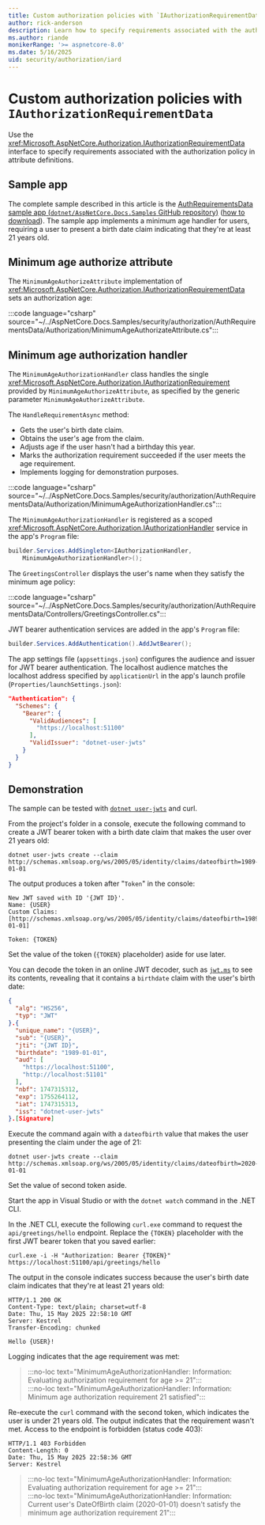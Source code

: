 ```yaml
---
title: Custom authorization policies with `IAuthorizationRequirementData`
author: rick-anderson
description: Learn how to specify requirements associated with the authorization policy in attribute definitions with the IAuthorizationRequirementData interface.
ms.author: riande
monikerRange: '>= aspnetcore-8.0'
ms.date: 5/16/2025
uid: security/authorization/iard
---
```

# Custom authorization policies with `IAuthorizationRequirementData`

Use the <xref:Microsoft.AspNetCore.Authorization.IAuthorizationRequirementData> interface to specify requirements associated with the authorization policy in attribute definitions.

## Sample app

The complete sample described in this article is the [AuthRequirementsData sample app (`dotnet/AspNetCore.Docs.Samples` GitHub repository)](https://github.com/dotnet/AspNetCore.Docs.Samples/tree/main/security/authorization/AuthRequirementsData) ([how to download](xref:blazor/fundamentals/index#sample-apps)). The sample app implements a minimum age handler for users, requiring a user to present a birth date claim indicating that they're at least 21 years old.

## Minimum age authorize attribute

The `MinimumAgeAuthorizeAttribute` implementation of <xref:Microsoft.AspNetCore.Authorization.IAuthorizationRequirementData> sets an authorization age:

:::code language="csharp" source="~/../AspNetCore.Docs.Samples/security/authorization/AuthRequirementsData/Authorization/MinimumAgeAuthorizateAttribute.cs":::

## Minimum age authorization handler

The `MinimumAgeAuthorizationHandler` class handles the single <xref:Microsoft.AspNetCore.Authorization.IAuthorizationRequirement> provided by `MinimumAgeAuthorizeAttribute`, as specified by the generic parameter `MinimumAgeAuthorizeAttribute`.

The `HandleRequirementAsync` method:

* Gets the user's birth date claim.
* Obtains the user's age from the claim.
* Adjusts age if the user hasn't had a birthday this year.
* Marks the authorization requirement succeeded if the user meets the age requirement.
* Implements logging for demonstration purposes.

:::code language="csharp" source="~/../AspNetCore.Docs.Samples/security/authorization/AuthRequirementsData/Authorization/MinimumAgeAuthorizationHandler.cs":::

The `MinimumAgeAuthorizationHandler` is registered as a scoped <xref:Microsoft.AspNetCore.Authorization.IAuthorizationHandler> service in the app's `Program` file:

```csharp
builder.Services.AddSingleton<IAuthorizationHandler,
    MinimumAgeAuthorizationHandler>();
```

The `GreetingsController` displays the user's name when they satisfy the minimum age policy:

:::code language="csharp" source="~/../AspNetCore.Docs.Samples/security/authorization/AuthRequirementsData/Controllers/GreetingsController.cs":::

JWT bearer authentication services are added in the app's `Program` file:

```csharp
builder.Services.AddAuthentication().AddJwtBearer();
```

The app settings file (`appsettings.json`) configures the audience and issuer for JWT bearer authentication. The localhost audience matches the localhost address specified by `applicationUrl` in the app's launch profile (`Properties/launchSettings.json`):

```json
"Authentication": {
  "Schemes": {
    "Bearer": {
      "ValidAudiences": [
        "https://localhost:51100"
      ],
      "ValidIssuer": "dotnet-user-jwts"
    }
  }
}
```

## Demonstration

The sample can be tested with [`dotnet user-jwts`](xref:security/authentication/jwt) and curl.

From the project's folder in a console, execute the following command to create a JWT bearer token with a birth date claim that makes the user over 21 years old:

```dotnetcli
dotnet user-jwts create --claim http://schemas.xmlsoap.org/ws/2005/05/identity/claims/dateofbirth=1989-01-01
```

The output produces a token after "`Token`" in the console:

```dotnetcli
New JWT saved with ID '{JWT ID}'.
Name: {USER}
Custom Claims: [http://schemas.xmlsoap.org/ws/2005/05/identity/claims/dateofbirth=1989-01-01]

Token: {TOKEN}
```

Set the value of the token (`{TOKEN}` placeholder) aside for use later.

You can decode the token in an online JWT decoder, such as [`jwt.ms`](https://jwt.ms/) to see its contents, revealing that it contains a `birthdate` claim with the user's birth date:

```json
{
  "alg": "HS256",
  "typ": "JWT"
}.{
  "unique_name": "{USER}",
  "sub": "{USER}",
  "jti": "{JWT ID}",
  "birthdate": "1989-01-01",
  "aud": [
    "https://localhost:51100",
    "http://localhost:51101"
  ],
  "nbf": 1747315312,
  "exp": 1755264112,
  "iat": 1747315313,
  "iss": "dotnet-user-jwts"
}.[Signature]
```

Execute the command again with a `dateofbirth` value that makes the user presenting the claim under the age of 21:

```dotnetcli
dotnet user-jwts create --claim http://schemas.xmlsoap.org/ws/2005/05/identity/claims/dateofbirth=2020-01-01
```

Set the value of second token aside.

Start the app in Visual Studio or with the `dotnet watch` command in the .NET CLI.

In the .NET CLI, execute the following `curl.exe` command to request the `api/greetings/hello` endpoint. Replace the `{TOKEN}` placeholder with the first JWT bearer token that you saved earlier:

```dotnetcli
curl.exe -i -H "Authorization: Bearer {TOKEN}" https://localhost:51100/api/greetings/hello
```

The output in the console indicates success because the user's birth date claim indicates that they're at least 21 years old:

```dotnetcli
HTTP/1.1 200 OK
Content-Type: text/plain; charset=utf-8
Date: Thu, 15 May 2025 22:58:10 GMT
Server: Kestrel
Transfer-Encoding: chunked

Hello {USER}!
```

Logging indicates that the age requirement was met:

> :::no-loc text="MinimumAgeAuthorizationHandler: Information: Evaluating authorization requirement for age >= 21":::  
> :::no-loc text="MinimumAgeAuthorizationHandler: Information: Minimum age authorization requirement 21 satisfied":::

Re-execute the `curl` command with the second token, which indicates the user is under 21 years old. The output indicates that the requirement wasn't met. Access to the endpoint is forbidden (status code 403):

```dotnetcli
HTTP/1.1 403 Forbidden
Content-Length: 0
Date: Thu, 15 May 2025 22:58:36 GMT
Server: Kestrel
```

> :::no-loc text="MinimumAgeAuthorizationHandler: Information: Evaluating authorization requirement for age >= 21":::  
> :::no-loc text="MinimumAgeAuthorizationHandler: Information: Current user's DateOfBirth claim (2020-01-01) doesn't satisfy the minimum age authorization requirement 21":::
